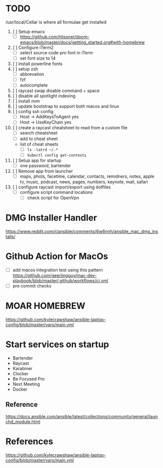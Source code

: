 # TODO

/usr/local/Cellar is where all formulae get installed

1. [ ] Setup emacs
    * [ ] https://github.com/hlissner/doom-emacs/blob/master/docs/getting_started.org#with-homebrew
2. [ ] Configure iTerm2
    * [ ] select source code pro font in iTerm
    * [ ] set font size to 14
3. [ ] install powerline fonts
4. [ ] setup zsh
    * [ ] abbrevation
    * [ ] fzf
    * [ ] autocomplete
5. [ ] raycast swap disable command + space
6. [ ] disable all spotlight indexing
7. [ ] install nvm
8. [ ] update bootstrap to support both macos and linux
9. [ ] config ssh config
    * [ ] Host -> AddKeysToAgent yes
    * [ ] Host -> UseKeyChain yes
10. [ ] create a raycast cheatsheet to read from a custom file
    * [ ] search cheatsheet
    * [ ] add to cheat sheet
    * list of cheat sheets
        * [ ] `ls -latrd ~/.*`
        * [ ] `kubectl config get-contexts`
11. [ ] Setup app for startup
    * [ ] one password, bartender
12. [ ] Remove app from launcher
    * [ ] maps, phots, facetime, calendar, contacts, remidners, notes, apple tv, music, podcast, news, pages, numbers, keynote, mail, safari
13. [ ] configure raycast import/export using dotfiles
    * [ ] configure script command locations
        * [ ] check script for OpenVpn

# DMG Installer Handler

https://www.reddit.com/r/ansible/comments/6w6nnh/ansible_mac_dmg_installs/

# Github Action for MacOs

* [ ] add macos integration test using this pattern https://github.com/geerlingguy/mac-dev-playbook/blob/master/.github/workflows/ci.yml
* [ ] pre commit checks

# MOAR HOMEBREW

https://github.com/kylecrawshaw/ansible-laptop-config/blob/master/vars/main.yml

# Start services on startup

* Bartender
* Raycast
* Karabiner
* Clocker
* Be Focused Pro
* Next Meeting
* Docker

## Reference
https://docs.ansible.com/ansible/latest/collections/community/general/launchd_module.html

# References

https://github.com/kylecrawshaw/ansible-laptop-config/blob/master/vars/main.yml
